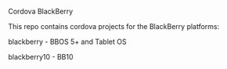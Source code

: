 Cordova BlackBerry

This repo contains cordova projects for the BlackBerry platforms:

blackberry - BBOS 5+ and Tablet OS

blackberry10 - BB10
